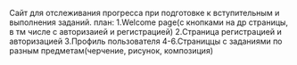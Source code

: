 Сайт для отслеживания прогресса при подготовке к вступительным и выполнения заданий.
план:
1.Welcome page(с кнопками на др страницы, в тм числе с авторизаией и регистрацией)
2.Страница  регистрацией и авторизацией
3.Профиль пользователя
4-6.Страниццы с заданиями по разным предметам(черчение, рисунок, композиция)

